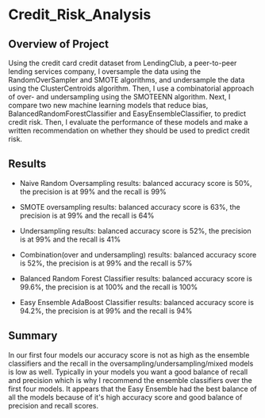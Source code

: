 # Credit_Risk_Analysis

## Overview of Project
Using the credit card credit dataset from LendingClub, a peer-to-peer lending services company, I oversample the data using the RandomOverSampler and SMOTE algorithms, and undersample the data using the ClusterCentroids algorithm. Then, I use a combinatorial approach of over- and undersampling using the SMOTEENN algorithm. Next, I compare two new machine learning models that reduce bias, BalancedRandomForestClassifier and EasyEnsembleClassifier, to predict credit risk. Then, I evaluate the performance of these models and make a written recommendation on whether they should be used to predict credit risk.


## Results

- Naive Random Oversampling results: balanced accuracy score is 50%, the precision is at 99% and the recall is 99%

- SMOTE oversampling results: balanced accuracy score is 63%, the precision is at 99% and the recall is 64%

- Undersampling results: balanced accuracy score is 52%, the precision is at 99% and the recall is 41%

- Combination(over and undersampling) results: balanced accuracy score is 52%, the precision is at 99% and the recall is 57%

- Balanced Random Forest Classifier results: balanced accuracy score is 99.6%, the precision is at 100% and the recall is 100%

- Easy Ensemble AdaBoost Classifier results: balanced accuracy score is 94.2%, the precision is at 99% and the recall is 94%



## Summary
 In our first four models our accuracy score is not as high as the ensemble classifiers and the recall in the oversampling/undersampling/mixed models is low as well. Typically in your models you want a good balance of recall and precision which is why I recommend the ensemble classifiers over the first four models. It appears that the Easy Ensemble had the best balance of all the models because of it's high accuracy score and good balance of precision and recall scores.
